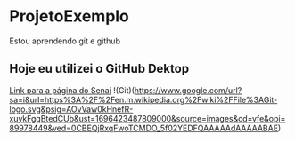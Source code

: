 # ProjetoExemplo
 Estou aprendendo git e github

 ## Hoje eu utilizei o GitHub Dektop
 [Link para a página do Senai](https://www.sp.senai.br/)
 !(Git)(https://www.google.com/url?sa=i&url=https%3A%2F%2Fen.m.wikipedia.org%2Fwiki%2FFile%3AGit-logo.svg&psig=AOvVaw0kHnefR-xuykFgqBtedCUb&ust=1696423487809000&source=images&cd=vfe&opi=89978449&ved=0CBEQjRxqFwoTCMDO_5f02YEDFQAAAAAdAAAAABAE)
